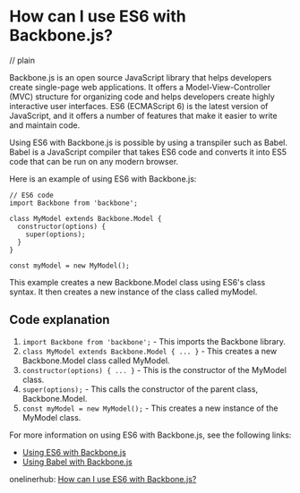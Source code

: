 # How can I use ES6 with Backbone.js?
// plain

Backbone.js is an open source JavaScript library that helps developers create single-page web applications. It offers a Model-View-Controller (MVC) structure for organizing code and helps developers create highly interactive user interfaces. ES6 (ECMAScript 6) is the latest version of JavaScript, and it offers a number of features that make it easier to write and maintain code.

Using ES6 with Backbone.js is possible by using a transpiler such as Babel. Babel is a JavaScript compiler that takes ES6 code and converts it into ES5 code that can be run on any modern browser.

Here is an example of using ES6 with Backbone.js:

```
// ES6 code
import Backbone from 'backbone';

class MyModel extends Backbone.Model {
  constructor(options) {
    super(options);
  }
}

const myModel = new MyModel();
```

This example creates a new Backbone.Model class using ES6's class syntax. It then creates a new instance of the class called myModel.

## Code explanation


1. `import Backbone from 'backbone';` - This imports the Backbone library.
2. `class MyModel extends Backbone.Model { ... }` - This creates a new Backbone.Model class called MyModel.
3. `constructor(options) { ... }` - This is the constructor of the MyModel class.
4. `super(options);` - This calls the constructor of the parent class, Backbone.Model.
5. `const myModel = new MyModel();` - This creates a new instance of the MyModel class.

For more information on using ES6 with Backbone.js, see the following links:

- [Using ES6 with Backbone.js](https://backbonejs.org/#using-es6)
- [Using Babel with Backbone.js](https://babeljs.io/docs/en/babel-plugin-transform-es2015-modules-amd)

onelinerhub: [How can I use ES6 with Backbone.js?](https://onelinerhub.com/backbone.js/how-can-i-use-es--with-backbone-js)